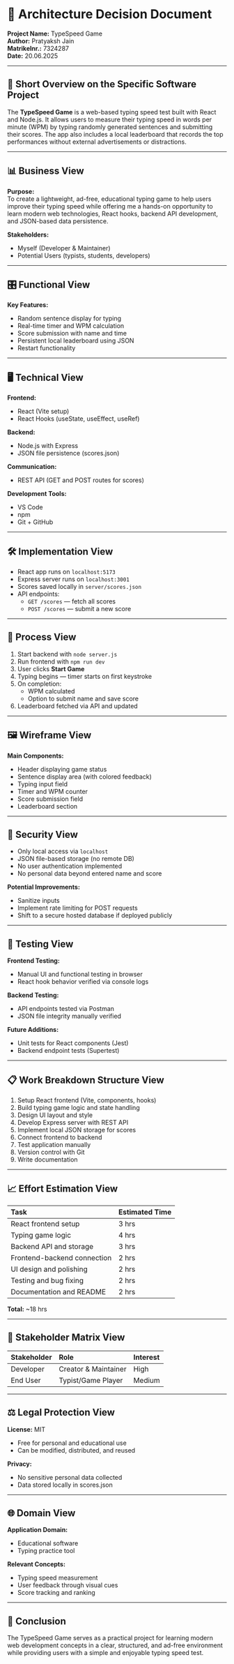 # 📖 Architecture Decision Document  
**Project Name:** TypeSpeed Game  
**Author:** Pratyaksh Jain    
**Matrikelnr.:** 7324287   
**Date:** 20.06.2025

---

## 📌 Short Overview on the Specific Software Project  

The **TypeSpeed Game** is a web-based typing speed test built with React and Node.js. It allows users to measure their typing speed in words per minute (WPM) by typing randomly generated sentences and submitting their scores. The app also includes a local leaderboard that records the top performances without external advertisements or distractions.

---

## 📊 Business View  

**Purpose:**  
To create a lightweight, ad-free, educational typing game to help users improve their typing speed while offering me a hands-on opportunity to learn modern web technologies, React hooks, backend API development, and JSON-based data persistence.

**Stakeholders:**  
- Myself (Developer & Maintainer)  
- Potential Users (typists, students, developers)

---

## 🎛️ Functional View  

**Key Features:**  
- Random sentence display for typing  
- Real-time timer and WPM calculation  
- Score submission with name and time  
- Persistent local leaderboard using JSON  
- Restart functionality  

---

## 🖥️ Technical View  

**Frontend:**  
- React (Vite setup)  
- React Hooks (useState, useEffect, useRef)

**Backend:**  
- Node.js with Express  
- JSON file persistence (scores.json)

**Communication:**  
- REST API (GET and POST routes for scores)

**Development Tools:**  
- VS Code  
- npm  
- Git + GitHub  

---

## 🛠️ Implementation View  

- React app runs on `localhost:5173`
- Express server runs on `localhost:3001`
- Scores saved locally in `server/scores.json`
- API endpoints:  
  - `GET /scores` — fetch all scores  
  - `POST /scores` — submit a new score  

---

## 🔄 Process View  

1. Start backend with `node server.js`
2. Run frontend with `npm run dev`
3. User clicks **Start Game**
4. Typing begins — timer starts on first keystroke
5. On completion:
   - WPM calculated  
   - Option to submit name and save score
6. Leaderboard fetched via API and updated

---

## 🖼️ Wireframe View  

**Main Components:**  
- Header displaying game status  
- Sentence display area (with colored feedback)  
- Typing input field  
- Timer and WPM counter  
- Score submission field  
- Leaderboard section  

---

## 🔐 Security View  

- Only local access via `localhost`
- JSON file-based storage (no remote DB)
- No user authentication implemented
- No personal data beyond entered name and score

**Potential Improvements:**  
- Sanitize inputs  
- Implement rate limiting for POST requests  
- Shift to a secure hosted database if deployed publicly  

---

## 🧪 Testing View  

**Frontend Testing:**  
- Manual UI and functional testing in browser  
- React hook behavior verified via console logs

**Backend Testing:**  
- API endpoints tested via Postman  
- JSON file integrity manually verified

**Future Additions:**  
- Unit tests for React components (Jest)  
- Backend endpoint tests (Supertest)

---

## 📋 Work Breakdown Structure View  

1. Setup React frontend (Vite, components, hooks)  
2. Build typing game logic and state handling  
3. Design UI layout and style  
4. Develop Express server with REST API  
5. Implement local JSON storage for scores  
6. Connect frontend to backend  
7. Test application manually  
8. Version control with Git  
9. Write documentation  

---

## 📈 Effort Estimation View  

| Task                          | Estimated Time |
|:----------------------------|:---------------|
| React frontend setup         | 3 hrs           |
| Typing game logic            | 4 hrs           |
| Backend API and storage      | 3 hrs           |
| Frontend-backend connection  | 2 hrs           |
| UI design and polishing      | 2 hrs           |
| Testing and bug fixing       | 2 hrs           |
| Documentation and README     | 2 hrs           |

**Total:** ~18 hrs

---

## 👥 Stakeholder Matrix View  

| Stakeholder | Role                 | Interest |
|:------------|:---------------------|:-----------|
| Developer   | Creator & Maintainer  | High       |
| End User    | Typist/Game Player    | Medium     |

---

## ⚖️ Legal Protection View  

**License:** MIT  
- Free for personal and educational use  
- Can be modified, distributed, and reused  

**Privacy:**  
- No sensitive personal data collected  
- Data stored locally in scores.json  

---

## 🌐 Domain View  

**Application Domain:**  
- Educational software  
- Typing practice tool  

**Relevant Concepts:**  
- Typing speed measurement  
- User feedback through visual cues  
- Score tracking and ranking  

---

## 📌 Conclusion  

The TypeSpeed Game serves as a practical project for learning modern web development concepts in a clear, structured, and ad-free environment while providing users with a simple and enjoyable typing speed test.

